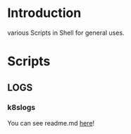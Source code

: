# Introduction
various Scripts in Shell for general uses.

# Scripts
## LOGS
### k8slogs
You can see readme.md [here](./K8sLogs/README.md)!